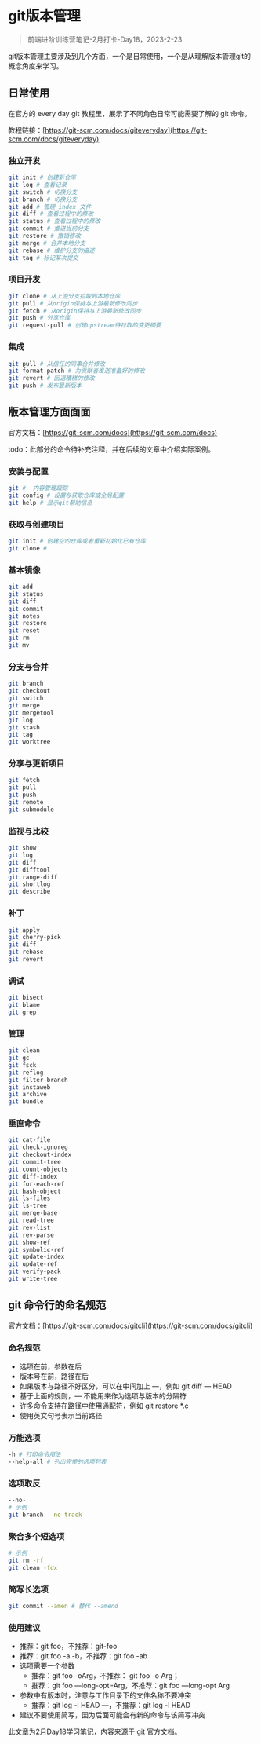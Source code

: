 # git版本管理

> 前端进阶训练营笔记-2月打卡-Day18，2023-2-23

git版本管理主要涉及到几个方面，一个是日常使用，一个是从理解版本管理git的概念角度来学习。

## 日常使用

在官方的 every day git 教程里，展示了不同角色日常可能需要了解的 git 命令。

教程链接：[https://git-scm.com/docs/giteveryday](https://git-scm.com/docs/giteveryday)

### 独立开发

```Bash
git init # 创建新仓库
git log # 查看记录
git switch # 切换分支
git branch # 切换分支
git add # 管理 index 文件
git diff # 查看过程中的修改
git status # 查看过程中的修改
git commit # 推进当前分支
git restore # 撤销修改
git merge # 合并本地分支
git rebase # 维护分支的描述
git tag # 标记某次提交
```

### 项目开发

```Bash
git clone # 从上游分支拉取到本地仓库
git pull # 从origin保持与上游最新修改同步
git fetch # 从origin保持与上游最新修改同步
git push # 分享仓库
git request-pull # 创建upstream待拉取的变更摘要 
```

### 集成

```Bash
git pull # 从信任的同事合并修改
git format-patch # 为贡献者发送准备好的修改
git revert # 回退糟糕的修改
git push # 发布最新版本
```

## 版本管理方面面面

官方文档：[https://git-scm.com/docs](https://git-scm.com/docs)

todo：此部分的命令待补充注释，并在后续的文章中介绍实际案例。

### 安装与配置

```Bash
git #  内容管理跟踪
git config # 设置与获取仓库或全局配置
git help # 显示git帮助信息

```

### 获取与创建项目

```Bash
git init # 创建空的仓库或者重新初始化已有仓库
git clone # 
```

### 基本镜像

```Bash
git add 
git status
git diff
git commit
git notes
git restore
git reset
git rm
git mv
```

### 分支与合并

```Bash
git branch
git checkout
git switch
git merge
git mergetool
git log
git stash
git tag
git worktree
```

### 分享与更新项目

```Bash
git fetch
git pull
git push
git remote
git submodule
```

### 监视与比较

```Bash
git show
git log
git diff
git difftool
git range-diff
git shortlog
git describe

```

### 补丁

```Bash
git apply
git cherry-pick
git diff
git rebase
git revert
```

### 调试

```Bash
git bisect
git blame
git grep
```

### 管理

```Bash
git clean
git gc
git fsck
git reflog
git filter-branch
git instaweb
git archive
git bundle
```

### 垂直命令

```Bash
git cat-file
git check-ignoreg
git checkout-index
git commit-tree
git count-objects
git diff-index
git for-each-ref
git hash-object
git ls-files
git ls-tree
git merge-base
git read-tree
git rev-list
git rev-parse
git show-ref
git symbolic-ref
git update-index
git update-ref
git verify-pack
git write-tree
```

## git 命令行的命名规范

官方文档：[https://git-scm.com/docs/gitcli](https://git-scm.com/docs/gitcli)

### 命名规范

- 选项在前，参数在后
- 版本号在前，路径在后
- 如果版本与路径不好区分，可以在中间加上 —，例如 git diff — HEAD
- 基于上面的规则，— 不能用来作为选项与版本的分隔符
- 许多命令支持在路径中使用通配符，例如 git restore *.c
- 使用英文句号表示当前路径

### 万能选项

```Bash
-h # 打印命令用法
--help-all # 列出完整的选项列表

```

### 选项取反

```Bash
--no-
# 示例
git branch --no-track

```

### 聚合多个短选项

```Bash
# 示例
git rm -rf
git clean -fdx
```

### 简写长选项

```Bash
git commit --amen # 替代 --amend
```

### 使用建议

- 推荐：git foo，不推荐：git-foo
- 推荐：git foo -a -b，不推荐：git foo -ab
- 选项需要一个参数
    - 推荐：git foo -oArg，不推荐： git foo -o Arg；
    - 推荐：git foo —long-opt=Arg，不推荐：git foo —long-opt Arg
- 参数中有版本时，注意与工作目录下的文件名称不要冲突
    - 推荐：git log -l HEAD —，不推荐：git log -l HEAD
- 建议不要使用简写，因为后面可能会有新的命令与该简写冲突


此文章为2月Day18学习笔记，内容来源于 git 官方文档。
